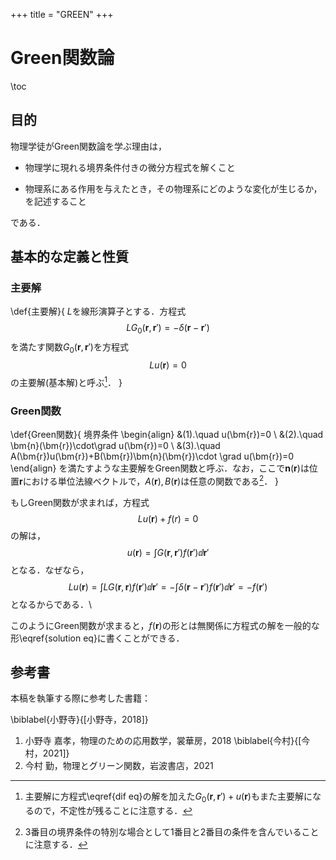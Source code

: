 +++
title = "GREEN"
+++

# Green関数論

\toc

## 目的

物理学徒がGreen関数論を学ぶ理由は，

* 物理学に現れる境界条件付きの微分方程式を解くこと

* 物理系にある作用を与えたとき，その物理系にどのような変化が生じるか，を記述すること

である．

## 基本的な定義と性質

### 主要解

\def{主要解}{
    $L$を線形演算子とする．方程式
    $$
    LG_0(\bm{r},\bm{r}')=-\delta(\bm{r}-\bm{r}')
    $$
    を満たす関数$G_0(\bm{r},\bm{r}')$を方程式
    $$\label{dif eq}
    Lu(\bm{r})=0
    $$
    の主要解(基本解)と呼ぶ[^1]．
}

[^1]: 主要解に方程式\eqref{dif eq}の解を加えた$G_0(\bm{r},\bm{r}')+u(\bm{r})$もまた主要解になるので，不定性が残ることに注意する．

### Green関数

\def{Green関数}{
    境界条件
    \begin{align}
    &(1).\quad u(\bm{r})=0
    \\
    &(2).\quad \bm{n}(\bm{r})\cdot\grad u(\bm{r})=0
    \\
    &(3).\quad A(\bm{r})u(\bm{r})+B(\bm{r})\bm{n}(\bm{r})\cdot \grad u(\bm{r})=0
    \end{align}
    を満たすような主要解をGreen関数と呼ぶ．なお，ここで$\bm{n}(\bm{r})$は位置$\bm{r}$における単位法線ベクトルで，$A(\bm{r}),B(\bm{r})$は任意の関数である[^2]．
}

[^2]: 3番目の境界条件の特別な場合として1番目と2番目の条件を含んでいることに注意する．


もしGreen関数が求まれば，方程式
$$
Lu(\bm{r})+f(r)=0
$$
の解は，
$$\label{solution eq}
u(\bm{r})=\int G(\bm{r},\bm{r}')f(\bm{r}')\dd{\bm{r}'}
$$
となる．なぜなら，
$$
Lu(\bm{r})=\int LG(\bm{r},\bm{r})f(\bm{r}')\dd{\bm{r}'}=-\int \delta(\bm{r}-\bm{r}')f(\bm{r}')\dd{\bm{r}'}=-f(\bm{r}')
$$
となるからである．\\

このようにGreen関数が求まると，$f(\bm{r})$の形とは無関係に方程式の解を一般的な形\eqref{solution eq}に書くことができる．


















## 参考書

本稿を執筆する際に参考した書籍：

\biblabel{小野寺}{[小野寺，2018]}
1. 小野寺 嘉孝，物理のための応用数学，裳華房，2018
\biblabel{今村}{[今村，2021]}
2. 今村 勤，物理とグリーン関数，岩波書店，2021